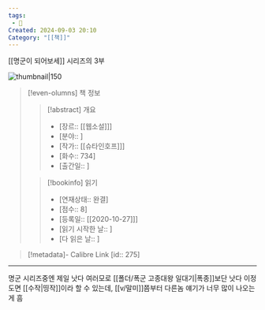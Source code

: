 ```yaml
---
tags:
 - 📗
Created: 2024-09-03 20:10
Category: "[[책]]"
---
```


[[명군이 되어보세]] 시리즈의 3부

![thumbnail|150]()

> [!even-olumns] 책 정보
>
>> [!abstract] 개요
>>
>> - [장르:: [[웹소설]]]
>> - [분야:: ]
>> - [작가:: [[슈타인호프]]]
>> - [화수:: 734]
>> - [출간일:: ]
>
>> [!bookinfo] 읽기
>>
>> - [연재상태:: 완결]
>> - [점수:: 8]
>> - [등록일:: [[2020-10-27]]]
>> - [읽기 시작한 날:: ]
>> - [다 읽은 날:: ]

> [!metadata]- Calibre Link
> [id:: 275]

***


명군 시리즈중엔 제일 낫다
여러모로 [[폴더/폭군 고종대왕 일대기|폭종]]보단 낫다
이정도면 [[수작|띵작]]이라 할 수 있는데, [[v/말미]]쯤부터 다른놈 얘기가 너무 많이 나오는게 흠


